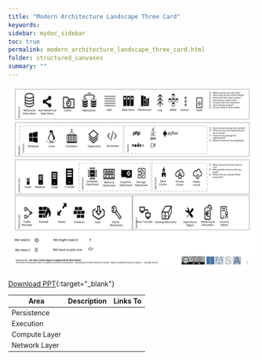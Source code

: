 ```yaml
---
title: "Modern Architecture Landscape Three Card"
keywords: 
sidebar: mydoc_sidebar
toc: true
permalink: modern_architecture_landscape_three_card.html
folder: structured_canvases
summary: ""
---
```



![image001](media/modern_architecture_landscape_three_card001.svg)

[Download PPT](media/ppt/modern_architecture_landscape_three_card.ppt){:target="_blank"}

| Area | Description | Links To |
| --- | --- | --- |
| Persistence |   |   |
| Execution |   |   |
| Compute Layer |   |   |
| Network Layer |   |   |

